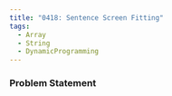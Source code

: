 ```yaml
---
title: "0418: Sentence Screen Fitting"
tags:
  - Array
  - String
  - DynamicProgramming
---
```

### Problem Statement


